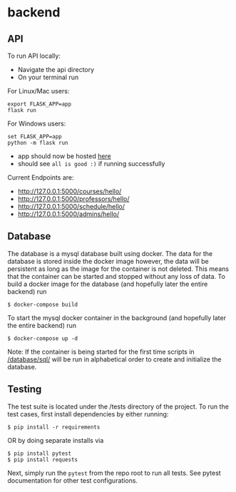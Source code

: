 # backend

## API
To  run API locally:
- Navigate the api directory
- On your terminal run

For Linux/Mac users:
```
export FLASK_APP=app
flask run
```
For Windows users:
```
set FLASK_APP=app
python -m flask run
```
- app should now be hosted [here](http://127.0.0.1:5000/)
- should see `all is good :)` if running successfully

Current Endpoints are:
- http://127.0.0.1:5000/courses/hello/
- http://127.0.0.1:5000/professors/hello/
- http://127.0.0.1:5000/schedule/hello/
- http://127.0.0.1:5000/admins/hello/

## Database
The database is a mysql database built using docker. The data for the database is stored inside the docker image however, the data will be persistent as long 
as the image for the container is not deleted. This means that the container can be started and stopped without any loss of data. To build a docker image for
the database (and hopefully later the entire backend) run 

```
$ docker-compose build
```

To start the mysql docker container in the background (and hopefully later the entire backend) run

```
$ docker-compose up -d
```

Note: If the container is being started for the first time scripts in [/database/sql/](/database/sql/) will be run in alphabetical order to create and initialize the database. 

## Testing
The test suite is located under the /tests directory of the project. To run the test cases, first install dependencies by either running:

```
$ pip install -r requirements
```

OR by doing separate installs via

```
$ pip install pytest
$ pip install requests
```

Next, simply run the `pytest` from the repo root to run all tests. See pytest documentation for other test configurations.